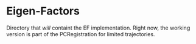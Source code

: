 # Eigen-Factors
Directory that *will* containt the EF implementation. Right now, the working version is part of the PCRegistration for limited trajectories.
